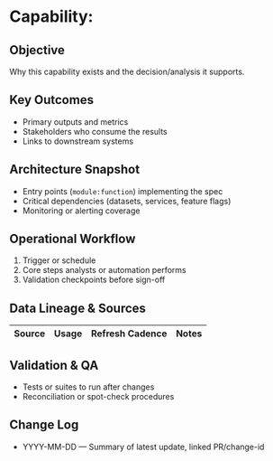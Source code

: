 # Capability: <Name>

## Objective
Why this capability exists and the decision/analysis it supports.

## Key Outcomes
- Primary outputs and metrics
- Stakeholders who consume the results
- Links to downstream systems

## Architecture Snapshot
- Entry points (`module:function`) implementing the spec
- Critical dependencies (datasets, services, feature flags)
- Monitoring or alerting coverage

## Operational Workflow
1. Trigger or schedule
2. Core steps analysts or automation performs
3. Validation checkpoints before sign-off

## Data Lineage & Sources
| Source | Usage | Refresh Cadence | Notes |
|--------|-------|-----------------|-------|

## Validation & QA
- Tests or suites to run after changes
- Reconciliation or spot-check procedures

## Change Log
- YYYY-MM-DD — Summary of latest update, linked PR/change-id

